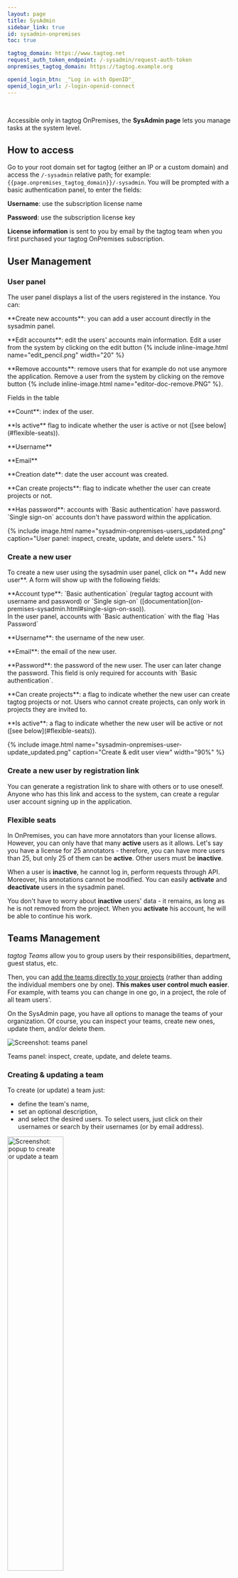 ```yaml
---
layout: page
title: SysAdmin
sidebar_link: true
id: sysadmin-onpremises
toc: true

tagtog_domain: https://www.tagtog.net
request_auth_token_endpoint: /-sysadmin/request-auth-token
onpremises_tagtog_domain: https://tagtog.example.org

openid_login_btn: _"Log in with OpenID"_
openid_login_url: /-login-openid-connect
---
```


<div class="two-third-col" markdown="1">

<br>

Accessible only in tagtog OnPremises, the <strong>SysAdmin page</strong> lets you manage tasks at the system level.
</div>

<div class="two-third-col">
  <h2>How to access</h2>
  <p>Go to your root domain set for tagtog (either an IP or a custom domain) and access the <code>/-sysadmin</code> relative path; for example: <code>{{page.onpremises_tagtog_domain}}/-sysadmin</code>. You will be prompted with a basic authentication panel, to enter the fields:</p>
  <p class="list-item"><span class="list-item-1"></span><strong>Username</strong>: use the subscription license name</p>
  <p class="list-item"><span class="list-item-2"></span><strong>Password</strong>: use the subscription license key</p>
</div>
<div class="one-third-col">
  <div class="message">
    <strong>License information</strong> is sent to you by email by the tagtog team when you first purchased your tagtog OnPremises subscription.
  </div>
</div>

<div class="two-third-col">
  <h2>User Management</h2>
  <h3>User panel</h3>
  <p>The user panel displays a list of the users registered in the instance. You can:</p>
  <p class="list-item" markdown="1"><span class="list-item-1"></span>**Create new accounts**: you can add a user account directly in the sysadmin panel.</p>
  <p class="list-item" markdown="1"><span class="list-item-2"></span>**Edit accounts**: edit the users' accounts main information. Edit a user from the system by clicking on the edit button {% include inline-image.html name="edit_pencil.png" width="20" %}</p>
  <p class="list-item" markdown="1"><span class="list-item-3"></span>**Remove accounts**: remove users that for example do not use anymore the application. Remove a user from the system by clicking on the remove button {% include inline-image.html name="editor-doc-remove.PNG" %}.</p>

  <p>Fields in the table</p>
  <p class="list-item" markdown="1"><span class="list-item-1"></span>**Count**: index of the user.</p>
  <p class="list-item" markdown="1"><span class="list-item-2"></span>**Is active** flag to indicate whether the user is active or not ([see below](#flexible-seats)).</p>
  <p class="list-item" markdown="1"><span class="list-item-3"></span>**Username**</p>
  <p class="list-item" markdown="1"><span class="list-item-4"></span>**Email**</p>
  <p class="list-item" markdown="1"><span class="list-item-5"></span>**Creation date**: date the user account was created.</p>
  <p class="list-item" markdown="1"><span class="list-item-6"></span>**Can create projects**: flag to indicate whether the user can create projects or not.</p>
  <p class="list-item" markdown="1"><span class="list-item-7"></span>**Has password**: accounts with `Basic authentication` have password. `Single sign-on` accounts don't have password within the application.</p>

  {% include image.html name="sysadmin-onpremises-users_updated.png" caption="User panel: inspect, create, update, and delete users." %}
</div>

<div class="two-third-col">
  <h3>Create a new user</h3>
  <p markdown="1">To create a new user using the sysadmin user panel, click on **+ Add new user**. A form will show up with the following fields:</p>
  <p class="list-item" markdown="1"><span class="list-item-1"></span>**Account type**: `Basic authentication` (regular tagtog account with username and password) or `Single sign-on` ([documentation](on-premises-sysadmin.html#single-sign-on-sso)). <br/> In the user panel, accounts with `Basic authentication` with the flag `Has Password`   </p>
  <p class="list-item" markdown="1"><span class="list-item-2"></span>**Username**: the username of the new user.</p>
  <p class="list-item" markdown="1"><span class="list-item-3"></span>**Email**: the email of the new user.</p>
  <p class="list-item" markdown="1"><span class="list-item-4"></span>**Password**: the password of the new user. The user can later change the password. This field is only required for accounts with `Basic authentication`.</p>
  <p class="list-item" markdown="1"><span class="list-item-5"></span>**Can create projects**: a flag to indicate whether the new user can create tagtog projects or not. Users who cannot create projects, can only work in projects they are invited to.</p>
   <p class="list-item" markdown="1"><span class="list-item-6"></span>**Is active**: a flag to indicate whether the new user will be active or not ([see below](#flexible-seats)).</p>
</div>
<div class="one-third-col">
  {% include image.html name="sysadmin-onpremises-user-update_updated.png" caption="Create &amp; edit user view" width="90%" %}
</div>

<div class="two-third-col">
  <h3>Create a new user by registration link</h3>
  <p markdown="1">You can generate a registration link to share with others or to use oneself. Anyone who has this link and access to the system, can create a regular user account signing up in the application.</p>
</div>


<div class="two-third-col" markdown="1">

<h3>Flexible seats</h3>

In OnPremises, you can have more annotators than your license allows. However, you can only have that many <strong>active</strong> users as it allows. Let's say you have a license for 25 annotators - therefore, you can have more users than 25, but only 25 of them can be <strong>active</strong>. Other users must be <strong>inactive</strong>.

When a user is <strong>inactive</strong>, he cannot log in, perform requests through API. Moreover, his annotations cannot be modified. You can easily <strong>activate</strong> and <strong>deactivate</strong> users in the sysadmin panel.

You don't have to worry about <strong>inactive</strong> users' data - it remains, as long as he is not removed from the project. When you <strong>activate</strong> his account, he will be able to continue his work.

</div>
<div class="two-third-col" markdown="1">

## Teams Management

_tagtog Teams_ allow you to group users by their responsibilities, department, guest status, etc.

Then, you can [add the teams directly to your projects](projects.html#add-members-teams-to-your-project) (rather than adding the individual members one by one). **This makes user control much easier**. For example, with teams you can change in one go, in a project, the role of all team users'.

On the SysAdmin page, you have all options to manage the teams of your organization. Of course, you can inspect your teams, create new ones, update them, and/or delete them.

<div class="img-with-caption">
  <img src="/assets/img/sysadmin/teams-panel.png" alt="Screenshot: teams panel" />
  <p>Teams panel: inspect, create, update, and delete teams.</p>
</div>


### Creating & updating a team

To create (or update) a team just:

* define the team's name,
* set an optional description,
* and select the desired users. To select users, just click on their usernames or search by their usernames (or by email address).

<div class="img-with-caption">
  <img src="/assets/img/sysadmin/teams-create-update-team1.png" width="50%" align="center" alt="Screenshot: popup to create or update a team" />
  <p>Create a team, by choosing its name and users.</p>
</div>


### Teams & Projects are always in sync

[Once a team (and therefore its users) is added to a project](projects.html#add-members-teams-to-your-project), the team's users and the project will always be in _sync_. This is better explained with an example:

* Say you you have created a team _"Team1"_ with users: _"userA"_, _"userB"_, and _"userC"_.
* Then you add _"Team1"_ to your project _"DemoProject"_ with some role (for instance, _"curator"_).

<div class="img-with-caption">
  <img src="/assets/img/sysadmin/teams-add-team1-to-project-c.png" width="50%" align="center" alt="Screenshot: adding a team to your project" />
  <p>Adding a team to your project (with some role), will also add all the team's users to your project (with default same role).</p>
</div>

* This will mean that _"userA"_, _"userB"_, and _"userC"_ will be added, all at once, to _"DemoProject"_ (with role _"curator"_).

<div class="img-with-caption">
  <img src="/assets/img/sysadmin/teams-team1-in-project-b.png" width="50%" align="center" alt="Screenshot: show team in project" />
  <p>Read the teams &amp; members from your project.</p>
</div>

* Later on, for instance, you add another user to your team, _"userD"_, and remove from the team the user _"userC"_.

<div class="img-with-caption">
  <img src="/assets/img/sysadmin/teams-team1-updated.png" width="40%" align="center" alt="Screenshot: update your team" />
  <p>You can update your teams at any time.</p>
</div>

* This will mean that, automatically, _"userD"_ will also be added to _"DemoProject"_ (with role _"curator"_), and that _"userC"_ will be removed from the project. Of course, since _"userA"_ and _"userB"_ were not affected, they will remain in the project.

<div class="img-with-caption">
  <img src="/assets/img/sysadmin/teams-team1-in-project-updated-b.png" width="50%" align="center" alt="Screenshot: show your updated team in project" />
  <p>Your teams &amp; projects are always in sync.</p>
</div>


### Deleting a team

To delete a team just click on its associated removal button (the trash can icon). You will be asked in a 2nd-step dialog to confirm that you do want to delete the team. On top, you can confirm or not the checkbox _"Remove the team's users from the projects they are assigned to"_:

* If you leave the checkbox unchecked, the team will be deleted from all associated projects. However, the team's users (if any) will remain in the respective projects, with the role they already had.
* If you check the checkbox, the team and also the the team's users will be deleted from all associated projects.

<div class="img-with-caption">
  <img src="/assets/img/sysadmin/teams-delete-b.png" width="90%" align="center" alt="Screenshot: dialog to confirm deleting a team" />
  <p>You can delete teams, thus removing the teams from the associated projects, and also possibly the team's users.</p>
</div>

Important: **the removal of project members/teams cannot be undone!** Please make sure you have downloaded their annotations before, or that you have merged their annotations into the <code>master</code> version.


### Teams are flexible

With tagtog Teams, you can:

* **Add/update/delete the team' users at any moment**
* **Have in a project multiple teams**
* **Have one user belong to 2 or more teams, also in a project**
* **Define empty teams (that is, without users) and add them to projects**
* **Combine in a project individual members and teams**

<div class="img-with-caption">
  <img src="/assets/img/sysadmin/teams-flexible-many.png" width="60%" align="center" alt="Screenshot: many projects in a team" />
  <p>Teams give you more tools to control your users' level of authorization.</p>
</div>

</div>


<div class="two-third-col">
  <h2>Roles &amp; Permissions</h2>
  <p>In the admin panel you can find a permission matrix where you can check &amp; modify the permissions of existing roles or to create custom roles. After, these roles can be assigned to users at project level.</p>
  <p>All the <strong>permissions are explained here</strong>: <a title="tagtog - Multi-user annotation - permissions" href="collaboration.html#permissions">Multi-user annotation - permissions</a></p>
  <p>By default there are three roles in the system: <code>admin</code>, <code>supercurator</code> and <code>reader</code>. The permissions for these default roles cannot be modified. Admin role cannot be removed (the creator of a project, the owner, will always have this role assigned). The roles supercurator and reader can be removed. If you want to modify their permissions, you should remove the role, and create a new role with the same name.</p>
  <p>To create a new role simply click on <i>Add new role</i>. To change a permission, you should click on the corresponding checkbox. If you hover on the permission name or on a role name, a description of the permission or the role will show up.</p>
  <p>For each role, you can perform three actions:</p>
  <p class="list-item"><span class="list-item-1"></span>{% include inline-image.html name="edit_pencil.png" width="28" %}<strong>Edit its name/description</strong></p>
  <p class="list-item"><span class="list-item-2"></span>{% include inline-image.html name="editor-doc-remove.PNG" width="23" %}<strong>Remove it</strong>. If you remove a role, you should indicate which is the role that will be assigned to all the users once their original role is removed.</p>
  <p class="list-item"><span class="list-item-3"></span><strong>Change its permissions</strong></p>

  {% include image.html name="role_matrix.png"  width="650" caption="Permission matrix. In this example, in addition to the default roles, there is a new role myNewRole" %}
</div>
<div class="one-third-col">
  <div class="message">
    Depending on your <a href="https://www.tagtog.net/-plans" title="tagtog - plans">plan</a>, you might not see this feature.
  </div>
  <div class="message">
    <strong>Any change is reflected immediately</strong> across all the projects in the system.
  </div>
  <div class="message">
    When a role is removed, all the users under this role are assigned to another role (chosen by the sysadmin).
  </div>
</div>


<div class="two-third-col" markdown="1">

## Single Sign-On (SSO)

</div>

<div class="two-third-col" markdown="1">

### OpenID Connect (OIDC)

You can link to tagtog your **OpenID Connect Provider** (e.g. KeyCloak, Auth0, Okta, AWS Cognito, Microsoft, Salesforce.com, etc.). With this, your users will be able to login into tagtog seamlessly (with the authentication mechanism they already know).

#### OIDC: Setup

First of all, you must define a client for tagtog in your OIDC Provider:

* Define the client id (e.g. "tagtog").
* Of course, set the root URL of the tagtog client as the domain of your tagtog OnPremises instance.
* Enable the _"Authorization Code Flow"_ (also called "standard", or "server" authentication).
* The access type should be _"Confidential"_.
* The authentication method should be based on **client id & secret**.

Then, there are 3 variables that tagtog must know about your OIDC Provider and the client you just defined, namely:

* `wellknownDiscoveryUrl`: this is the standard `.well-known/openid-configuration` endpoint URL of your OIDC Provider.
* `clientId`: this is the name you give in your Provider to the tagtog client (e.g., again, "tagtog").
* `clientSecret`: the secret (password) associated to the tagtog client in your OIDC Provider.

Moreover, and optionally, you can also configure the following tagtog-specific variables:

* `usersThatCanBeCreatedAutomaticallyIfNotFoundInTagtog` (OPTIONAL; default=`""`): tagtog OIDC integration lets you choose whether users of your authentication system should have a tagtog account created automatically or not (that is, when they login on your Provider but do not have a tagtog account yet). The possible values are:
  * `""` (none): no users will be created automatically unless they exist already on tagtog.
  * `"*"` (all): all users of your OIDC system will be created automatically on tagtog if they log in and they have no associated tagtog account yet.
  * comma-separated list of emails (e.g. "John@example.org,Maria@example.org,Peter@example.org"): users' emails in your OIDC system of users that can be created automatically on tagtog if they log in and they have no associated tagtog account yet.
* `usernameClaim` (OPTIONAL; default=`preferred_username` or, if not existing, `sub`): the _claim_ (attribute) of your OIDC provider that you want to use for your users' usernames. In practice, this parameter is only relevant if you let your users' accounts to be created automatically if they don't exist on tagtog yet (see: `usersThatCanBeCreatedAutomaticallyIfNotFoundInTagtog`). If the accounts already exist on tagtog, they are primarily identified by their email address ([see below](#oidc-important-to-know)). In this case, the usernames can take any value ([with some restrictions](#oidc-important-to-know)). Note that you, as the sysadmin, can create the users first manually, associating them the email address registered in your OIDC Provider, and giving them an arbitrary username. Also note that, if you rely on this variable, you can use any custom attribute/claim of your OIDC Provider.
* `redirectTagtogRootUri` (OPTIONAL; default=originating host): by default when users successfully login on your OIDC Provider, they are redirected back to the originating host, which should be your tagtog OnPremises domain. Therefore, in most cases you should not set this variable. However, sometimes, due to redirections and having "docker-in-between" the originating host might not be read properly, or otherwise be wrongly set to the localhost. For these cases, use this variable. It should be the domain of your tagtog OnPremises domain; e.g. `{{page.onpremises_tagtog_domain}}` (please do not write a trailing forward slash, "/").

Finally, the way you pass these variables to tagtog is by using java dynamic properties. Example:

```shell
export TAGTOG_JAVA_OPTS="${TAGTOG_JAVA_OPTS} \
-Dapplication.auth.openid.default.wellknownDiscoveryUrl=https://mySSO:8443/auth/realms/master/.well-known/openid-configuration \
-Dapplication.auth.openid.default.clientId=tagtog \
-Dapplication.auth.openid.default.clientSecret=64934247-ea33-4ec7-8e86-197ea9be3417 \
-Dapplication.auth.openid.default.usersThatCanBeCreatedAutomaticallyIfNotFoundInTagtog= \
-Dapplication.auth.openid.default.usernameClaim=myCustomAttribute \
"

# Then, restart tagtog as normally
./tagtog_on_premises restart latest $TAGTOG_HOME
```

#### OIDC: Important to know

These are relevant aspects of the tagtog OIDC integration:

* **Scopes & claims**: tagtog's OIDC client (Relying Party) asks your OIDC Provider for only these 3 standard scopes: `openid, email, profile`.

  In particular, we only ask for the scope `profile` to get access to the `preferred_username` claim, might it be present. From the scope `email`, we only access the claims `email` and `email_verified` (if present).

  **Only mandatory are the claims `sub`** (from the scope `openid`) **and `email`**.

* **Users primary identification is by their email**. This means that the mapping between your users in your OIDC Provider and the tagtog registered users is based on the email claim/attribute. In pratical terms, this means that a user on tagtog with, for instance, username "A" and email "A@example.org", and a user on your Provider with different username "A-alt" but same email "A@example.org", represent the very same user.

* **Valid usernames follow the regex: `[a-zA-Z][a-zA-Z0-9-]{0,39}`**. Trying to add users with an invalid username, either manually or "automatically" (upon user OIDC login), will throw an error. If you have good reasons to make the username regex more flexible, [please let us know](https://www.tagtog.net/#contact).


#### OIDC: How to use

Once you [set up your OIDC integration](#oidc-setup), the tagtog login page (`/-login`), shows an extra option: {{ page.openid_login_btn }}. Moreover, when a non-logged-yet user goes to a tagtog page that requires authentication, the user will be always redirected to the tagtog login page.

<div class="img-with-caption">
  <img src="/assets/img/sysadmin/oidc-login.png" width="80%" alt="Screenshot: Login with OpenID Connect" />
  <p>tagtog login box when OpenID Connect is enabled on your tagtog OnPremises instance.</p>
</div>

When the user clicks on {{ page.openid_login_btn }}, [the user will be redirected to the authentication mechanism of your OIDC Provider](#oidc-redirect-login-url). Upon a successful authentication, the user's data is sent back to tagtog. Two things can then happen:

* a) If the user's email is already associated to a tagtog user, the login is completed, and the user is redirected to the default page after login.

* b) If the user's email is not yet associated to any tagtog user, but the `usersThatCanBeCreatedAutomaticallyIfNotFoundInTagtog` setting allows it, tagtog creates automatically a user account on tagtog. Then the login is completed, the user can access tagtog, and is redirected to the default page. Note that such users created automatically have no associated password, and therefore (unless you later set a password), cannot login on tagtog with basic authentication.

Upon a successful login, a new tagtog user session begins, and everything else is the same and transparent to the user.

Of course, if the login is not successful on the end of the OIDC Provider, or if the user does not exist yet on tagtog and cannot be created automatically, tagtog will not allow any access and will throw a "Forbidden" error.

Finally, if the user logs out on tagtog, the user session ends with respect to tagtog. Note that tagtog does not log out the user with respect to the external OIDC Provider.


##### OIDC: Redirect Login URL

If you want to skip the tagtog login page, you can also just call the (tagtog) endpoint:

(GET) `{{page.openid_login_url}}`

tagtog will immediately redirect to your OIDC Provider. Everything else will work the same.


</div>


<div class="two-third-col">
  <h3>Auth Tokens</h3>
  <p markdown="1">An alternative SSO system on tagtog is based on **authentication tokens**. These can only be generated by the sysadmin (via API). The sysadmin can then have injected, in a simple reverse proxy server or just simple URL redirections, the corresponding authentication token that distinctively grant one user to login. The sysadmin can keep an internal map of reusable tokens or generate them on-demand programmatically any time a login access is required (see below the `useOnce` API parameter). All auth tokens can easily be deleted at any time (see above: [Revoke all auth tokens](#user-management)).</p>

  <h4>API to request auth token</h4>

  <table style="width:100%;white-space:nowrap;">
    <tr>
      <td><strong>Endpoint</strong></td>
      <td><code>{{ page.request_auth_token_endpoint }}</code></td>
    </tr>
    <tr>
      <td><strong>Method</strong></td>
      <td><code>POST</code></td>
    </tr>
    <tr>
      <td><strong>Output</strong></td>
      <td>String, the auth token</td>
    </tr>
  </table>

  <p markdown="1">**Input Parameters**</p>

    <p>Defined as JSON parameters:</p>

    <table style="width:100%;">
      <tr>
        <th>Name</th>
        <th>Default</th>
        <th>Example</th>
        <th>Description</th>
      </tr>
      <tr>
        <td><code>toUsername</code> (String)</td>
        <td>-</td>
        <td><em>yourUsername</em></td>
        <td>The user's username you grant the authentication to.</td>
      </tr>
      <tr>
        <td><code>expirationHours</code> (Int)</td>
        <td>-1 (meaning, no expiration)</td>
        <td>24</td>
        <td>The expiration in hours for the token to still be usable. Leave undefined or otherwise write a negative number to not have any expiration (meaning the token is valid until removed).</td>
      </tr>
      <tr>
        <td><code>useOnce</code> (Boolean)</td>
        <td>false</td>
        <td>true</td>
        <td>Besides the expiration, with this parameter you can decide whether the token can be used only once (true) or not (false, i.e., multiple times until the token is removed or expires).</td>
      </tr>
    </table>

</div>

<div class="two-third-col" markdown="1"> <!-- Opens main section: two-third-cold div -->
  **Coding examples**

<div id="tabs-container">
<ul class="tabs-menu">
  <li class="current"><a href="#tab_api_request_auth_token_curl">cURL</a></li>
  <li><a href="#tab_api_request_auth_token_httpie">HTTPie</a></li>
</ul>
<div class="tab">
<div id="tab_api_request_auth_token_curl" class="tab-content" style="display: block" markdown="1">
```shell
curl -u LICENSE_NAME:LICENSE_KEY -X POST -H "Content-Type: application/json" '{{ page.tagtog_domain }}{{ page.request_auth_token_endpoint }}' \
-d '{"toUsername": "yourUsername", "useOnce": true, "expirationHours": 48}'
# Example output: bbfd-33878148-6062-4934-a507-af4962753c8f
```
</div>

<div id="tab_api_request_auth_token_httpie" class="tab-content" markdown="1">
```shell
http --auth LICENSE_NAME:LICENSE_KEY POST '{{ page.tagtog_domain }}{{ page.request_auth_token_endpoint }}' toUsername=yourUsername useOnce:=false
# Example output: 6f0d-90c2386a-8a33-4ad1-bd19-d4d35ad06f96
```
</div>

</div>
</div>

</div> <!-- Closes main section: two-third-cold div -->


<div class="two-third-col" markdown="1">

#### How to use an auth token

Once you have an auth <code>token</code>, use it in a simple GET request to login with the associated-granted user. To the request also add a <code>redirectTo</code> (<a href="https://meyerweb.com/eric/tools/dencoder/">url-encoded</a>) parameter to indicate where to redirect to. You must add these parameters to the <code>/</code> (root endpoint) of your tagtog's installation domain.

Example: `{{ page.onpremises_tagtog_domain }}/?redirectTo=???&token=bbfd-33878148-6062-4934-a507-af4962753c8f`
</div>

<div class="two-third-col" markdown="1">

#### Revoke auth tokens

Remove all existing token-based logins and registration links. If you think your system's security might have been compromised, you can revoke all auth tokens thus invalidating old token-based logins and registration invitations.
</div>




<div class="two-third-col" markdown="1">

## Tighter authorization

Sometimes you want to have a tighter control about what the users and visitors of your system are allowed to do. You can configure the following authorization controls **using java dynamic properties**. Specifically, you must set the environment variable `TAGTOG_JAVA_OPTS` with the desired configuration values as described for each point below.


### Disallow visitors to create accounts

Sometimes you do not want to allow visitors to your tagtog installation creating accounts themselves. In such a case, the sysadmin is responsible to create the accounts for all the users.

Set `application.canVisitorsCreateAccounts` to `false` (the default is _true_). Example:

```shell
export TAGTOG_JAVA_OPTS="${TAGTOG_JAVA_OPTS} -Dapplication.canVisitorsCreateAccounts=false";
./tagtog_on_premises restart latest $TAGTOG_HOME
```


### Disallow users to change their account details

In such a case, the sysadmin is responsible to edit the account details of the users.

Set `application.canUsersEditTheirAccounts` to `false` (the default is _true_). Example:

```shell
export TAGTOG_JAVA_OPTS="${TAGTOG_JAVA_OPTS} -Dapplication.canUsersEditTheirAccounts=false";
./tagtog_on_premises restart latest $TAGTOG_HOME
```


### Disallow users to recover their passwords using the "Forgot Password?" email

In such a case, the sysadmin is entirely responsible for the users' passwords.

Set `application.canUsersRequestForgotPassword` to `false` (the default is _true_). Example:

```shell
export TAGTOG_JAVA_OPTS="${TAGTOG_JAVA_OPTS} -Dapplication.canUsersRequestForgotPassword=false";
./tagtog_on_premises restart latest $TAGTOG_HOME
```

</div> <!-- Ends markdown -->
